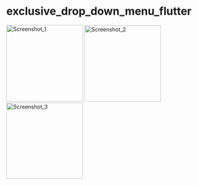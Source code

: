 # exclusive_drop_down_menu_flutter

<span>
<img width="200" alt="Screenshot_1" src="https://user-images.githubusercontent.com/24319107/59566964-64484580-9067-11e9-9674-804fc5f29fd6.PNG">
<img width="199" alt="Screenshot_2" src="https://user-images.githubusercontent.com/24319107/59566965-64484580-9067-11e9-97ef-15405ff2725b.PNG">
<img width="199" alt="Screenshot_3" src="https://user-images.githubusercontent.com/24319107/59566966-64484580-9067-11e9-875f-d82f86408a51.PNG">
</span>
